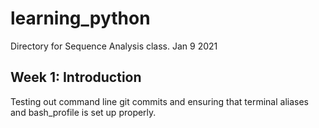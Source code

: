 # learning_python
Directory for Sequence Analysis class. Jan 9 2021

## Week 1: Introduction
Testing out command line git commits and ensuring that terminal aliases and bash_profile is set up properly. 
